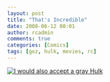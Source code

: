 ```yaml
---
layout: post
title: "That's Incredible"
date: 2008-06-12 00:01
author: rcadmin
comments: true
categories: [Comics]
tags: [goz, hulk, movies, rc]
---
```

<a href="http://bitsmack.com/comics/2008/06/12/thats-incredible/"><img src="http://dl.bitsmack.com/uploads/2008/06/20080612.jpg" title="I would also accept a gray Hulk" /></a>
